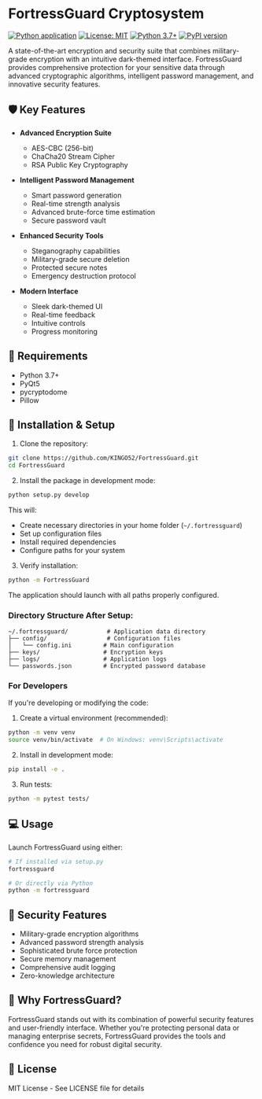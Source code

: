 # FortressGuard Cryptosystem

[![Python application](https://github.com/KINGO52/FortressGuard/actions/workflows/python-app.yml/badge.svg)](https://github.com/KINGO52/FortressGuard/actions/workflows/python-app.yml)
[![License: MIT](https://img.shields.io/badge/License-MIT-yellow.svg)](https://opensource.org/licenses/MIT)
[![Python 3.7+](https://img.shields.io/badge/python-3.7+-blue.svg)](https://www.python.org/downloads/)
[![PyPI version](https://badge.fury.io/py/fortressguard.svg)](https://badge.fury.io/py/fortressguard)

A state-of-the-art encryption and security suite that combines military-grade encryption with an intuitive dark-themed interface. FortressGuard provides comprehensive protection for your sensitive data through advanced cryptographic algorithms, intelligent password management, and innovative security features.

## 🛡️ Key Features

- **Advanced Encryption Suite**
  - AES-CBC (256-bit)
  - ChaCha20 Stream Cipher
  - RSA Public Key Cryptography
  
- **Intelligent Password Management**
  - Smart password generation
  - Real-time strength analysis
  - Advanced brute-force time estimation
  - Secure password vault
  
- **Enhanced Security Tools**
  - Steganography capabilities
  - Military-grade secure deletion
  - Protected secure notes
  - Emergency destruction protocol
  
- **Modern Interface**
  - Sleek dark-themed UI
  - Real-time feedback
  - Intuitive controls
  - Progress monitoring

## 🔧 Requirements

- Python 3.7+
- PyQt5
- pycryptodome
- Pillow

## 🚀 Installation & Setup

1. Clone the repository:
```bash
git clone https://github.com/KINGO52/FortressGuard.git
cd FortressGuard
```

2. Install the package in development mode:
```bash
python setup.py develop
```

This will:
- Create necessary directories in your home folder (`~/.fortressguard`)
- Set up configuration files
- Install required dependencies
- Configure paths for your system

3. Verify installation:
```bash
python -m FortressGuard
```

The application should launch with all paths properly configured.

### Directory Structure After Setup:
```
~/.fortressguard/           # Application data directory
├── config/                 # Configuration files
│   └── config.ini         # Main configuration
├── keys/                  # Encryption keys
├── logs/                  # Application logs
└── passwords.json         # Encrypted password database
```

### For Developers

If you're developing or modifying the code:

1. Create a virtual environment (recommended):
```bash
python -m venv venv
source venv/bin/activate  # On Windows: venv\Scripts\activate
```

2. Install in development mode:
```bash
pip install -e .
```

3. Run tests:
```bash
python -m pytest tests/
```

## 💻 Usage

Launch FortressGuard using either:
```bash
# If installed via setup.py
fortressguard

# Or directly via Python
python -m fortressguard
```

## 🔐 Security Features

- Military-grade encryption algorithms
- Advanced password strength analysis
- Sophisticated brute force protection
- Secure memory management
- Comprehensive audit logging
- Zero-knowledge architecture

## 🌟 Why FortressGuard?

FortressGuard stands out with its combination of powerful security features and user-friendly interface. Whether you're protecting personal data or managing enterprise secrets, FortressGuard provides the tools and confidence you need for robust digital security.

## 📜 License

MIT License - See LICENSE file for details 
